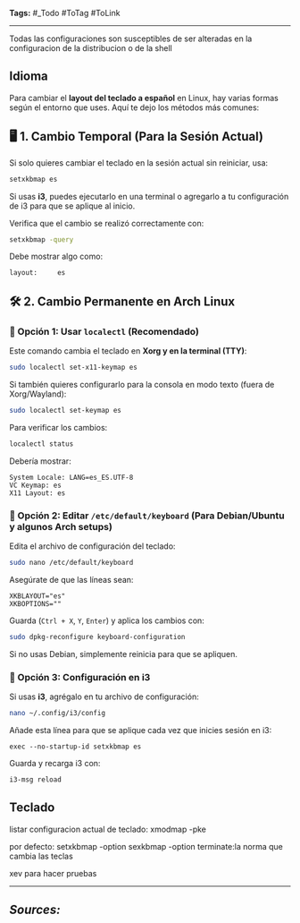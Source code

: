 **Tags:** #_Todo
#ToTag #ToLink 
- - -
 Todas las configuraciones son susceptibles de ser alteradas en la configuracion de la distribucion o de la shell
## Idioma
Para cambiar el **layout del teclado a español** en Linux, hay varias formas según el entorno que uses. Aquí te dejo los métodos más comunes:
## **🖥️ 1. Cambio Temporal (Para la Sesión Actual)**
Si solo quieres cambiar el teclado en la sesión actual sin reiniciar, usa:  

```bash
setxkbmap es
```
Si usas **i3**, puedes ejecutarlo en una terminal o agregarlo a tu configuración de i3 para que se aplique al inicio.

Verifica que el cambio se realizó correctamente con:  
```bash
setxkbmap -query
```
Debe mostrar algo como:
```
layout:     es
```
## **🛠️ 2. Cambio Permanente en Arch Linux**
### **📌 Opción 1: Usar `localectl` (Recomendado)**
Este comando cambia el teclado en **Xorg y en la terminal (TTY)**:
```bash
sudo localectl set-x11-keymap es
```
Si también quieres configurarlo para la consola en modo texto (fuera de Xorg/Wayland):
```bash
sudo localectl set-keymap es
```
Para verificar los cambios:
```bash
localectl status
```
Debería mostrar:
```
System Locale: LANG=es_ES.UTF-8
VC Keymap: es
X11 Layout: es
```
### **📌 Opción 2: Editar `/etc/default/keyboard` (Para Debian/Ubuntu y algunos Arch setups)**
Edita el archivo de configuración del teclado:
```bash
sudo nano /etc/default/keyboard
```
Asegúrate de que las líneas sean:
```
XKBLAYOUT="es"
XKBOPTIONS=""
```
Guarda (`Ctrl + X`, `Y`, `Enter`) y aplica los cambios con:
```bash
sudo dpkg-reconfigure keyboard-configuration
```
Si no usas Debian, simplemente reinicia para que se apliquen.
### **📌 Opción 3: Configuración en i3**
Si usas **i3**, agrégalo en tu archivo de configuración:
```bash
nano ~/.config/i3/config
```
Añade esta línea para que se aplique cada vez que inicies sesión en i3:
```
exec --no-startup-id setxkbmap es
```
Guarda y recarga i3 con:
```bash
i3-msg reload
```
## Teclado
listar configuracion actual de teclado:
xmodmap -pke

por defecto:
setxkbmap -option
sexkbmap -option terminate:la norma que cambia las teclas

xev para hacer pruebas

- - - 
## ***Sources:***